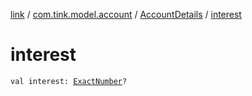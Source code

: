 [link](../../index.md) / [com.tink.model.account](../index.md) / [AccountDetails](index.md) / [interest](./interest.md)

# interest

`val interest: `[`ExactNumber`](../../com.tink.model.misc/-exact-number/index.md)`?`